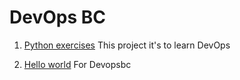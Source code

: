 # DevOps BC
 1. [Python exercises](python)
This project it's to learn DevOps

2. [Hello world](hello-world.py) For Devopsbc
